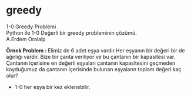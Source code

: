 # greedy
1-0 Greedy Problemi <br/>
Python ile 1-0 Değerli bir greedy probleminin çözümü.<br/>
A.Erdem Oralalp 

<b>Örnek Problem : </b>
Elimiz de 6 adet eşya vardır.Her eşyanın bir değeri bir de ağırlığı vardır. Bize bir çanta veriliyor ve bu çantanın bir kapasitesi var.
Çantanın içerisine en değerli eşyaları çantanın kapasitesini geçmeden koyduğumuz da çantanın içerisinde bulunan eşyaların toplam değeri kaç olur?

- 1-0 her eşya bir kez eklenebilir. <br/>
